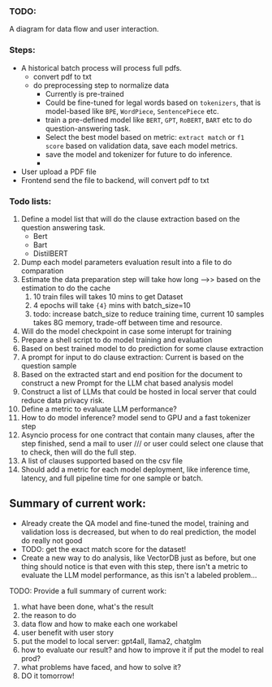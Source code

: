 ### TODO:

A diagram for data flow and user interaction.

### Steps:
- A historical batch process will process full pdfs.
  - convert pdf to txt
  - do preprocessing step to normalize data
    - Currently is pre-trained
    - Could be fine-tuned for legal words based on `tokenizers`, that is model-based like `BPE`, `WordPiece`, `SentencePiece` etc.
    - train a pre-defined model like `BERT`, `GPT`, `RoBERT`, `BART` etc to do question-answering task.
    - Select the best model based on metric: `extract match` or `f1 score` based on validation data, save each model metrics.
    - save the model and tokenizer for future to do inference.
    - 
- User upload a PDF file
- Frontend send the file to backend, will convert pdf to txt


### Todo lists:
1. Define a model list that will do the clause extraction based on the question answering task.
   - Bert
   - Bart
   - DistilBERT
2. Dump each model parameters evaluation result into a file to do comparation
3. Estimate the data preparation step will take how long -->> based on the estimation to do the cache
   1. 10 train files will takes 10 mins to get Dataset
   2. 4 epochs will take `{4}` mins with batch_size=10
   3. todo: increase batch_size to reduce training time, current 10 samples takes 8G memory, trade-off between time and resource.
4. Will do the model checkpoint in case some interupt for training
5. Prepare a shell script to do model training and evaluation
6. Based on best trained model to do prediction for some clause extraction
7. A prompt for input to do clause extraction: Current is based on the question sample
8. Based on the extracted start and end position for the document to construct a new Prompt for the LLM chat based analysis model
9.  Construct a list of LLMs that could be hosted in local server that could reduce data privacy risk.
10. Define a metric to evaluate LLM performance?
11. How to do model inference? model send to GPU and a fast tokenizer step
12. Asyncio process for one contract that contain many clauses, after the step finished, send a mail to user  /// or user could select one clause that to check, then will do the full step.
13. A list of clauses supported based on the csv file
14. Should add a metric for each model deployment, like inference time, latency, and full pipeline time for one sample or batch.

## Summary of current work:
- Already create the QA model and fine-tuned the model, training and validation loss is decreased, but when to do real prediction, the model do really not good
- TODO: get the exact match score for the dataset!
- Create a new way to do analysis, like VectorDB just as before, but one thing should notice is that even with this step, there isn't a metric to evaluate the LLM model performance, as this isn't a labeled problem...

TODO: Provide a full summary of current work:
1. what have been done, what's the result
2. the reason to do 
3. data flow and how to make each one workabel
4. user benefit with user story
5. put the model to local server: gpt4all, llama2, chatglm
6. how to evaluate our result? and how to improve it if put the model to real prod?
7. what problems have faced, and how to solve it?
8. DO it tomorrow!

